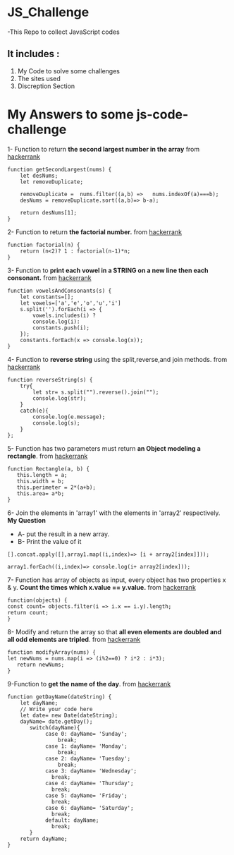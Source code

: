 # JS_Challenge

-This Repo to collect JavaScript codes

## It includes :
1. My Code to solve some challenges
2. The sites used
3. Discreption Section 

# My Answers to some js-code-challenge
1- Function to return **the second largest number in the array** from [hackerrank](https://www.hackerrank.com/)
```
function getSecondLargest(nums) {
    let desNums;
    let removeDuplicate;
    
    removeDuplicate =  nums.filter((a,b) =>   nums.indexOf(a)===b);
    desNums = removeDuplicate.sort((a,b)=> b-a);
    
    return desNums[1];
}
```
2- Function to return **the factorial number.** from [hackerrank](https://www.hackerrank.com/)
```
function factorial(n) {
    return (n<2)? 1 : factorial(n-1)*n;
}
```
3- Function to **print each vowel in a STRING on a new line then each consonant.** from [hackerrank](https://www.hackerrank.com/)
```
function vowelsAndConsonants(s) {
    let constants=[];
    let vowels=['a','e','o','u','i']
    s.split('').forEach(i => {
        vowels.includes(i) ? 
        console.log(i):
        constants.push(i);
    });
    constants.forEach(x => console.log(x));
}
```
4- Function to **reverse string** using the split,reverse,and join methods. from [hackerrank](https://www.hackerrank.com/)
```
function reverseString(s) {
    try{
        let str= s.split("").reverse().join("");
        console.log(str);
    }
    catch(e){
        console.log(e.message);
        console.log(s);
    }
};
```
5- Function has two parameters must return **an Object modeling a rectangle**. from [hackerrank](https://www.hackerrank.com/)
```
function Rectangle(a, b) {
   this.length = a;
   this.width = b;
   this.perimeter = 2*(a+b);
   this.area= a*b;
}
```
6- Join the elements in 'array1' with the elements in 'array2' respectively. **My Question**
  - A- put the result in a new array.
  - B- Print the value of it
```
[].concat.apply([],array1.map((i,index)=> [i + array2[index]]));
```
```
array1.forEach((i,index)=> console.log(i+ array2[index]));
```
7- Function has array of objects as input, every object has two properties x & y.
  **Count the times which x.value == y.value.** from [hackerrank](https://www.hackerrank.com/) 
```
function(objects) {
const count= objects.filter(i => i.x == i.y).length;
return count;
}
```
8- Modify and return the array so that **all even elements are doubled and all odd elements are tripled**. from [hackerrank](https://www.hackerrank.com/)
```
function modifyArray(nums) {
let newNums = nums.map(i => (i%2==0) ? i*2 : i*3);
   return newNums;
}
```
9-Function to **get the name of the day**. from [hackerrank](https://www.hackerrank.com/) 
```
function getDayName(dateString) {
    let dayName;
    // Write your code here
    let date= new Date(dateString);
    dayName= date.getDay();
       switch(dayName){
            case 0: dayName= 'Sunday';
                break;
            case 1: dayName= 'Monday';
                break;
            case 2: dayName= 'Tuesday';
                break;
            case 3: dayName= 'Wednesday';
              break;
            case 4: dayName= 'Thursday';
              break;
            case 5: dayName= 'Friday';
              break;
            case 6: dayName= 'Saturday';
              break;
            default: dayName;
              break;
       }
    return dayName;
}
```
